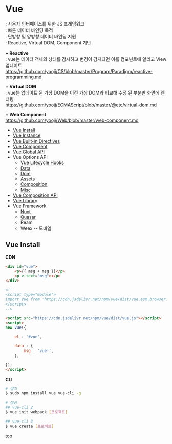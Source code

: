 # Vue
: 사용자 인터페이스를 위한 JS 프레임워크       
: 빠른 데이터 바인딩 목적      
: 단방향 및 양방향 데이터 바인딩 지원        
: Reactive, Virtual DOM, Component 기반  


**+ Reactive**          
: vue는 데이터 객체의 상태를 감시하고 변경이 감지되면 이를 컴포넌트에 알리고 View 업데이트    
https://github.com/yoojj/CS/blob/master/Program/Paradigm/reactive-programming.md

**+ Virtual DOM**     
: vue는 업데이트 된 가상 DOM을 이전 가상 DOM과 비교해 수정 된 부분만 화면에 렌더링     
https://github.com/yoojj/ECMAScript/blob/master/@etc/virtual-dom.md

**+ Web Component**      
https://github.com/yoojj/Web/blob/master/web-component.md


- [Vue Install](#vue-install)
- [Vue Instance](./vue-instance.md)
- [Vue Built-in Directives](./vue-directives.md)
- [Vue Component](./vue-component.md)
- [Vue Global API](./vue-global-api.md)
- Vue Options API
    - [Vue Lifecycle Hooks](./vue-lifecycle-hooks.md)
    - [Data](./vue-options-data.md)
    - [Dom](./vue-options-dom.md)
    - [Assets](./vue-options-assets.md)
    - [Composition](./vue-options-composition.md)
    - [Misc](./vue-options-misc.md)
- [Vue Composition API](./vue-composition.md)
- [Vue Library](./vue-lib/)
- Vue Framework
    - [Nuxt](./Nuxt/)
    - [Quasar](./Quasar/)
    - Ream
    - Weex -- 모바일



## Vue Install

**CDN**  

```html
<div id="vue">
    <p>{{ msg + msg }}</p>
    <p v-text="msg"></p>
</div>

<!--
<script type="module">
import Vue from 'https://cdn.jsdelivr.net/npm/vue/dist/vue.esm.browser.js'
</script>
-->

<script src="https://cdn.jsdelivr.net/npm/vue/dist/vue.js"></script>
<script>
new Vue({

    el : '#vue',

    data : {
        msg : 'vue!',
    },

});
</script>
```


**CLI**

```bash
# 설치
$ sudo npm install vue vue-cli -g

# 생성
## vue-cli 2
$ vue init webpack [프로젝트]

## vue-cli 3
$ vue create [프로젝트]
```



[top](#)
